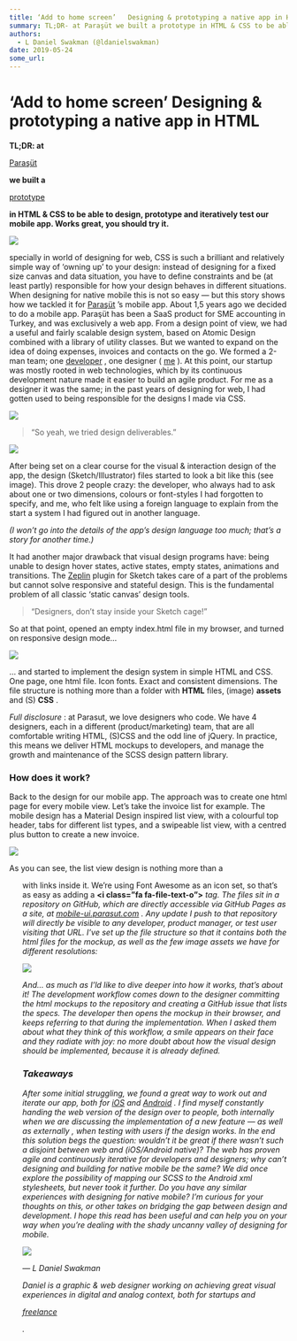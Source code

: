 ```yaml
---
title: ‘Add to home screen’   Designing & prototyping a native app in HTML
summary: TL;DR- at Paraşüt we built a prototype in HTML & CSS to be able to design, prototype and iteratively test our mobile app. Works great, you should try it. specially in world of designing for web, CSS is such a brilliant and relatively simple way of ‘owning up’ to your design- instead of designing for a fixed size canvas and data situation, you have to define constraints and be (at least partly) responsible for how your design behaves in different situations. When designing for native mobile this
authors:
  - L Daniel Swakman (@ldanielswakman)
date: 2019-05-24
some_url: 
---
```


# ‘Add to home screen’   Designing & prototyping a native app in HTML

 
**TL;DR: at**
  
[Paraşüt](https://www.parasut.com/)
  
**we built a**
  
[prototype](http://mobile-ui.parasut.com/)
  
**in HTML & CSS to be able to design, prototype and iteratively test our mobile app. Works great, you should try it.**
 

![](https://api.kauri.io:443/ipfs/QmT9KVb6EWovsRFwNgd4pHZjzA7PooyYBVh6iaT86PfzdB)

specially in world of designing for web, CSS is such a brilliant and relatively simple way of ‘owning up’ to your design: instead of designing for a fixed size canvas and data situation, you have to define constraints and be (at least partly) responsible for how your design behaves in different situations. When designing for native mobile this is not so easy — but this story shows how we tackled it for 
[Paraşüt](http://parasut.com/)
 ’s mobile app.
About 1,5 years ago we decided to do a mobile app. Paraşüt has been a SaaS product for SME accounting in Turkey, and was exclusively a web app. From a design point of view, we had a useful and fairly scalable design system, based on Atomic Design combined with a library of utility classes. But we wanted to expand on the idea of doing expenses, invoices and contacts on the go.
We formed a 2-man team; one 
[developer](https://twitter.com/kukabilgin)
 , one designer ( 
[me](https://twitter.com/ldanielswakman)
 ). At this point, our startup was mostly rooted in web technologies, which by its continuous development nature made it easier to build an agile product. For me as a designer it was the same; in the past years of designing for web, I had gotten used to being responsible for the designs I made via CSS.

![](https://api.kauri.io:443/ipfs/QmeK5ZzJGuuqigDKwAqGRf8g4e8D3jhgX2e6V9jf1XBYyA)

> “So yeah, we tried design deliverables.”


![](https://api.kauri.io:443/ipfs/QmQrK1WytNbz1vQCuqWhvrHDVR6AkExCE6WjGpujkXN8wW)

After being set on a clear course for the visual & interaction design of the app, the design (Sketch/Illustrator) files started to look a bit like this (see image).
This drove 2 people crazy: the developer, who always had to ask about one or two dimensions, colours or font-styles I had forgotten to specify, and me, who felt like using a foreign language to explain from the start a system I had figured out in another language.
 
_(I won’t go into the details of the app’s design language too much; that’s a story for another time.)_
 
It had another major drawback that visual design programs have: being unable to design hover states, active states, empty states, animations and transitions. The 
[Zeplin](https://zeplin.io/)
 plugin for Sketch takes care of a part of the problems but cannot solve responsive and stateful design. This is the fundamental problem of all classic ‘static canvas’ design tools.
> “Designers, don’t stay inside your Sketch cage!”

So at that point, opened an empty index.html file in my browser, and turned on responsive design mode…

![](https://api.kauri.io:443/ipfs/QmVorkfJinWZwQ6YkaXn8bBjsQTVsCgZZyT55HF7rFFY4W)

… and started to implement the design system in simple HTML and CSS. One page, one html file. Icon fonts. Exact and consistent dimensions. The file structure is nothing more than a folder with 
**HTML**
 files, (image) 
**assets**
 and (S) 
**CSS**
 .
 
_Full disclosure_
 : at Parasut, we love designers who code. We have 4 designers, each in a different (product/marketing) team, that are all comfortable writing HTML, (S)CSS and the odd line of jQuery. In practice, this means we deliver HTML mockups to developers, and manage the growth and maintenance of the SCSS design pattern library.

### How does it work?
Back to the design for our mobile app. The approach was to create one html page for every mobile view. Let’s take the invoice list for example. The mobile design has a Material Design inspired list view, with a colourful top header, tabs for different list types, and a swipeable list view, with a centred plus button to create a new invoice.

![](https://api.kauri.io:443/ipfs/QmWZmFBSxTR1kjuZjGieA6c6qHo4Zp8BAtbQ5TZTxzsio2)

As you can see, the list view design is nothing more than a 
**<ul>**
 with 
**<a>**
 links inside it. We’re using Font Awesome as an icon set, so that’s as easy as adding a 
**<i class=”fa fa-file-text-o”><i>**
 tag. The files sit in a repository on GitHub, which are directly accessible via GitHub Pages as a site, at 
[mobile-ui.parasut.com](http://mobile-ui.parasut.com/)
 . Any update I push to that repository will directly be visible to any developer, product manager, or test user visiting that URL.
I’ve set up the file structure so that it contains both the html files for the mockup, as well as the few image assets we have for different resolutions:

![](https://api.kauri.io:443/ipfs/QmT2ShikfU3DK2jDTKMh5HxNXmxtoDgegcEYvrGqztNDJz)

And… as much as I’ld like to dive deeper into how it works, that’s about it! The development workflow comes down to the designer committing the html mockups to the repository and creating a GitHub issue that lists the specs. The developer then opens the mockup in their browser, and keeps referring to that during the implementation. When I asked them about what they think of this workflow, a smile appears on their face and they radiate with joy: no more doubt about how the visual design should be implemented, because it is already defined.

### Takeaways
After some initial struggling, we found a great way to work out and iterate our app, both for 
[iOS](https://itunes.apple.com/tr/app/parasut-on-muhasebe-ve-fatura/id976151321?mt=8)
 and 
[Android](https://play.google.com/store/apps/details?id=com.parasut&hl=en)
 . I find myself constantly handing the web version of the design over to people, both 
_internally_
 when we are discussing the implementation of a new feature — as well as 
_externally_
 , when testing with users if the design works.
In the end this solution begs the question: wouldn’t it be great if there wasn’t such a disjoint between web and (iOS/Android native)? The web has proven agile and continuously iterative for developers and designers; why can’t designing and building for native mobile be the same? We did once explore the possibility of mapping our SCSS to the Android xml stylesheets, but never took it further.
Do you have any similar experiences with designing for native mobile? I’m curious for your thoughts on this, or other takes on bridging the gap between design and development. I hope this read has been useful and can help you on your way when you’re dealing with the shady uncanny valley of designing for mobile.

![](https://api.kauri.io:443/ipfs/QmdXdWxAJKXy8qpwctDidkepPmN4dj4b58cguZkzFXoH8b)

— L Daniel Swakman
 
_Daniel is a graphic & web designer working on achieving great visual experiences in digital and analog context, both for startups and_
  
[freelance](http://ldaniel.eu/)
  
_._
 
